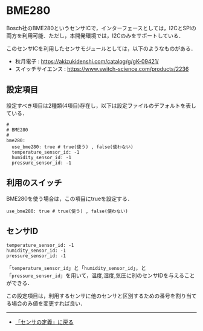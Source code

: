 # BME280

Bosch社のBME280というセンサICで，インターフェースとしては，I2CとSPIの両方を利用可能．ただし，本開発環境では，I2Cのみをサポートしている．

このセンサICを利用したセンサモジュールとしては，以下のようなものがある．

- 秋月電子 : https://akizukidenshi.com/catalog/g/gK-09421/
- スイッチサイエンス : https://www.switch-science.com/products/2236



## 設定項目
設定すべき項目は2種類(4項目)存在し，以下は設定ファイルのデフォルトを表している．

```
#
# BME280
#
bme280:
  use_bme280: true # true(使う) , false(使わない)
  temperature_sensor_id: -1
  humidity_sensor_id: -1
  pressure_sensor_id: -1
```

## 利用のスイッチ
BME280を使う場合は，この項目にtrueを設定する．
```
use_bme280: true # true(使う) , false(使わない)
```


## センサID

```
temperature_sensor_id: -1
humidity_sensor_id: -1
pressure_sensor_id: -1
```


「```temperature_sensor_id```」と「```humidity_sensor_id```」，と「```pressure_sensor_id```」を用いて，温度,湿度,気圧に別のセンサIDを与えることができる．

この設定項目は，利用するセンサに他のセンサと区別するための番号を割り当てる場合のみ値を変更すれば良い．

***

- [「センサの定義」に戻る](../SensorDefinition.md)